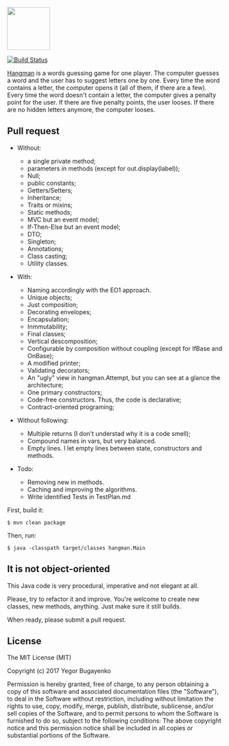 <img src="https://raw.githubusercontent.com/yegor256/hangman/master/images/logo.png" width="100px"/>

[![Build Status](https://img.shields.io/travis/yegor256/hangman/master.svg)](https://travis-ci.org/yegor256/hangman)

[Hangman](https://en.wikipedia.org/wiki/Hangman_%28game%29) is a words
guessing game for one player. The computer guesses a word and the user
has to suggest letters one by one. Every time the word contains a letter,
the computer opens it (all of them, if there are a few). Every time the
word doesn't contain a letter, the computer gives a penalty point for
the user. If there are five penalty points, the user looses. If there
are no hidden letters anymore, the computer looses.

## Pull request
- Without:
	- a single private method;
	- parameters in methods (except for out.display(label));
	- Null;
	- public constants;
	- Getters/Setters;
	- Inheritance;
	- Traits or mixins;
	- Static methods;
	- MVC but an event model;
	- If-Then-Else but an event model;
	- DTO;
	- Singleton;
	- Annotations;
	- Class casting;
	- Utility classes.

- With:
	- Naming accordingly with the EO1 approach.
	- Unique objects;
	- Just composition;
	- Decorating envelopes;	
	- Encapsulation;
	- Inmmutability;
	- Final classes;
	- Vertical descomposition;
	- Configurable by composition without coupling (except for IfBase and OnBase);
	- A modified printer;
	- Validating decorators;
	- An "ugly" view in hangman.Attempt, but you can see at a glance the architecture;
	- One primary constructors;
	- Code-free constructors. Thus, the code is declarative;
	- Contract-oriented programing;
	
- Without following:
	- Multiple returns (I don't understad why it is a code smell);
	- Compound names in vars, but very balanced.	
	- Empty lines. I let empty lines between state, constructors and methods.

- Todo:
	- Removing new in methods.
	- Caching and improving the algorithms.
	- Write identified Tests in TestPlan.md


First, build it:

```
$ mvn clean package
```

Then, run:

```
$ java -classpath target/classes hangman.Main
```

## It is not object-oriented

This Java code is very procedural, imperative and not elegant at all.

Please, try to refactor it and improve. You're welcome to create new classes,
new methods, anything. Just make sure it still builds.

When ready, please submit a pull request.

## License

The MIT License (MIT)

Copyright (c) 2017 Yegor Bugayenko

Permission is hereby granted, free of charge, to any person obtaining a copy
of this software and associated documentation files (the "Software"), to deal
in the Software without restriction, including without limitation the rights
to use, copy, modify, merge, publish, distribute, sublicense, and/or sell
copies of the Software, and to permit persons to whom the Software is
furnished to do so, subject to the following conditions:
The above copyright notice and this permission notice shall be included
in all copies or substantial portions of the Software.
